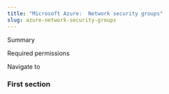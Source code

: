 ```yaml
---
title: "Microsoft Azure:  Network security groups"
slug: azure-network-security-groups
---
```



Summary

Required permissions

Navigate to

### First section
